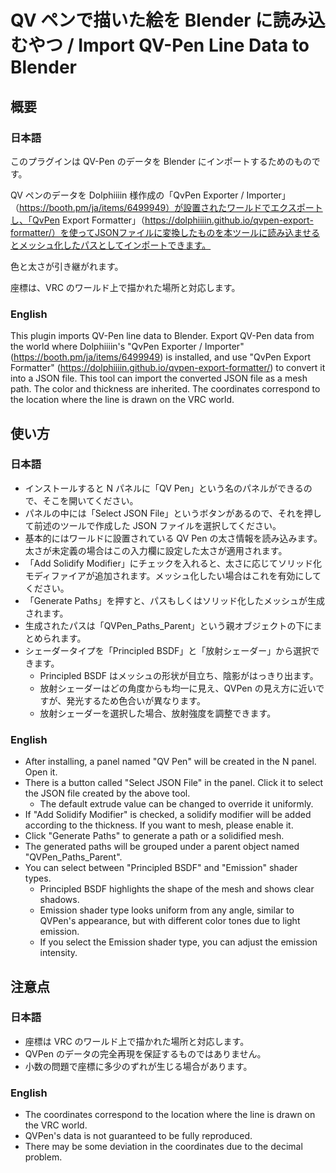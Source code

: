 # QV ペンで描いた絵を Blender に読み込むやつ / Import QV-Pen Line Data to Blender

## 概要

### 日本語

このプラグインは QV-Pen のデータを Blender にインポートするためのものです。

QV ペンのデータを Dolphiiiin 様作成の「QvPen Exporter / Importer」（https://booth.pm/ja/items/6499949）が設置されたワールドでエクスポートし、「QvPen Export Formatter」（https://dolphiiiin.github.io/qvpen-export-formatter/）を使ってJSONファイルに変換したものを本ツールに読み込ませるとメッシュ化したパスとしてインポートできます。

色と太さが引き継がれます。

座標は、VRC のワールド上で描かれた場所と対応します。

### English

This plugin imports QV-Pen line data to Blender. Export QV-Pen data from the world where Dolphiiiin's "QvPen Exporter / Importer" (https://booth.pm/ja/items/6499949) is installed, and use "QvPen Export Formatter" (https://dolphiiiin.github.io/qvpen-export-formatter/) to convert it into a JSON file. This tool can import the converted JSON file as a mesh path. The color and thickness are inherited. The coordinates correspond to the location where the line is drawn on the VRC world.

## 使い方

### 日本語

- インストールすると N パネルに「QV Pen」という名のパネルができるので、そこを開いてください。
- パネルの中には「Select JSON File」というボタンがあるので、それを押して前述のツールで作成した JSON ファイルを選択してください。
- 基本的にはワールドに設置されている QV Pen の太さ情報を読み込みます。太さが未定義の場合はこの入力欄に設定した太さが適用されます。
- 「Add Solidify Modifier」にチェックを入れると、太さに応じてソリッド化モディファイアが追加されます。メッシュ化したい場合はこれを有効にしてください。
- 「Generate Paths」を押すと、パスもしくはソリッド化したメッシュが生成されます。
- 生成されたパスは「QVPen_Paths_Parent」という親オブジェクトの下にまとめられます。
- シェーダータイプを「Principled BSDF」と「放射シェーダー」から選択できます。
  - Principled BSDF はメッシュの形状が目立ち、陰影がはっきり出ます。
  - 放射シェーダーはどの角度からも均一に見え、QVPen の見え方に近いですが、発光するため色合いが異なります。
  - 放射シェーダーを選択した場合、放射強度を調整できます。

### English

- After installing, a panel named "QV Pen" will be created in the N panel. Open it.
- There is a button called "Select JSON File" in the panel. Click it to select the JSON file created by the above tool.
  - The default extrude value can be changed to override it uniformly.
- If "Add Solidify Modifier" is checked, a solidify modifier will be added according to the thickness. If you want to mesh, please enable it.
- Click "Generate Paths" to generate a path or a solidified mesh.
- The generated paths will be grouped under a parent object named "QVPen_Paths_Parent".
- You can select between "Principled BSDF" and "Emission" shader types.
  - Principled BSDF highlights the shape of the mesh and shows clear shadows.
  - Emission shader type looks uniform from any angle, similar to QVPen's appearance, but with different color tones due to light emission.
  - If you select the Emission shader type, you can adjust the emission intensity.

## 注意点

### 日本語

- 座標は VRC のワールド上で描かれた場所と対応します。
- QVPen のデータの完全再現を保証するものではありません。
- 小数の問題で座標に多少のずれが生じる場合があります。

### English

- The coordinates correspond to the location where the line is drawn on the VRC world.
- QVPen's data is not guaranteed to be fully reproduced.
- There may be some deviation in the coordinates due to the decimal problem.
